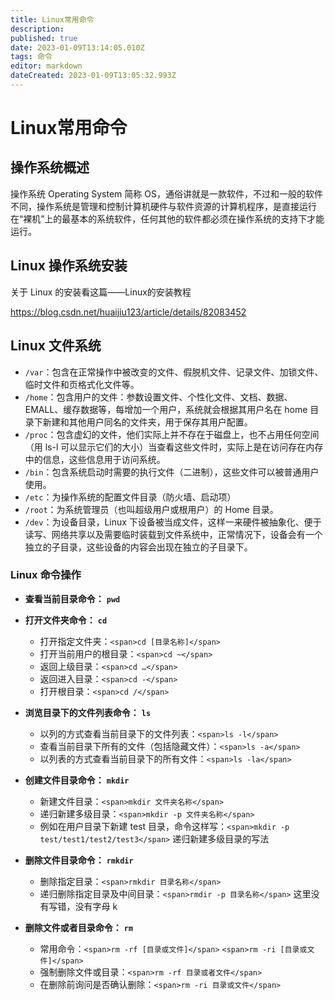 ```yaml
---
title: Linux常用命令
description: 
published: true
date: 2023-01-09T13:14:05.010Z
tags: 命令
editor: markdown
dateCreated: 2023-01-09T13:05:32.993Z
---
```


# Linux常用命令
## 操作系统概述
操作系统 Operating System 简称 OS，通俗讲就是一款软件，不过和一般的软件不同，操作系统是管理和控制计算机硬件与软件资源的计算机程序，是直接运行在“裸机”上的最基本的系统软件，任何其他的软件都必须在操作系统的支持下才能运行。

## Linux 操作系统安装
关于 Linux 的安装看这篇——Linux的安装教程

https://blog.csdn.net/huaijiu123/article/details/82083452

## Linux 文件系统
- `/var`：包含在正常操作中被改变的文件、假脱机文件、记录文件、加锁文件、临时文件和页格式化文件等。
- `/home`：包含用户的文件：参数设置文件、个性化文件、文档、数据、EMALL、缓存数据等，每增加一个用户，系统就会根据其用户名在 home 目录下新建和其他用户同名的文件夹，用于保存其用户配置。
- `/proc`：包含虚幻的文件，他们实际上并不存在于磁盘上，也不占用任何空间（用 ls-l 可以显示它们的大小）当查看这些文件时，实际上是在访问存在内存中的信息，这些信息用于访问系统。
- `/bin`：包含系统启动时需要的执行文件（二进制），这些文件可以被普通用户使用。
- `/etc`：为操作系统的配置文件目录（防火墙、启动项）
- `/root`：为系统管理员（也叫超级用户或根用户）的 Home 目录。
- `/dev`：为设备目录，Linux 下设备被当成文件，这样一来硬件被抽象化、便于读写、网络共享以及需要临时装载到文件系统中，正常情况下，设备会有一个独立的子目录，这些设备的内容会出现在独立的子目录下。

### Linux 命令操作

* **查看当前目录命令：** **`pwd`**
* **打开文件夹命令：** **`cd`**

  * 打开指定文件夹：`<span>cd [目录名称]</span>`
  * 打开当前用户的根目录：`<span>cd ~</span>`
  * 返回上级目录：`<span>cd …</span>`
  * 返回进入目录：`<span>cd -</span>`
  * 打开根目录：`<span>cd /</span>`
* **浏览目录下的文件列表命令：** **`ls`**

  * 以列的方式查看当前目录下的文件列表：`<span>ls -l</span>`
  * 查看当前目录下所有的文件（包括隐藏文件）：`<span>ls -a</span>`
  * 以列表的方式查看当前目录下的所有文件：`<span>ls -la</span>`
* **创建文件目录命令：** **`mkdir`**

  * 新建文件目录：`<span>mkdir 文件夹名称</span>`
  * 递归新建多级目录：`<span>mkdir -p 文件夹名称</span>`
  * 例如在用户目录下新建 test 目录，命令这样写：`<span>mkdir -p test/test1/test2/test3</span>` 递归新建多级目录的写法
* **删除文件目录命令：** **`rmkdir`**

  * 删除指定目录：`<span>rmkdir 目录名称</span>`
  * 递归删除指定目录及中间目录：`<span>rmdir -p 目录名称</span>` 这里没有写错，没有字母 k
* **删除文件或者目录命令：** **`rm`**

  * 常用命令：`<span>rm -rf [目录或文件]</span>` `<span>rm -ri [目录或文件]</span>`
  * 强制删除文件或目录：`<span>rm -rf 目录或者文件</span>`
  * 在删除前询问是否确认删除：`<span>rm -ri 目录或文件</span>`

